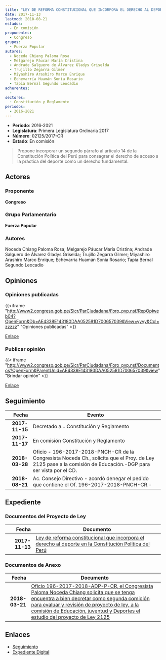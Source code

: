 ```yaml
---
title: "LEY DE REFORMA CONSTITUCIONAL QUE INCORPORA EL DERECHO AL DEPORTE EN LA CONSTITUCIÓN POLÍTICA DEL PERÚ"
date: 2017-11-13
lastmod: 2018-08-21
estados: 
  - En comisión
proponentes: 
  - Congreso
grupos: 
  - Fuerza Popular
autores: 
  - Noceda Chiang Paloma Rosa
  - Melgarejo Páucar María Cristina
  - Andrade Salguero de Álvarez Gladys Griselda
  - Trujillo Zegarra Gilmer
  - Miyashiro Arashiro Marco Enrique
  - Echevarría Huamán Sonia Rosario
  - Tapia Bernal Segundo Leocadio
adherentes: 
  - 
sectores: 
  - Constitución y Reglamento
periodos: 
  - 2016-2021
---
```


- **Periodo**: 2016-2021
- **Legislatura**: Primera Legislatura Ordinaria 2017
- **Número**: 02125/2017-CR
- **Estado**: En comisión

> Propone incorporar un segundo párrafo al artículo 14 de la Constitución Política del Perú para consagrar el derecho de acceso a la práctica del deporte como un derecho fundamental.


## Actores

### Proponente

**Congreso**

### Grupo Parlamentario

**Fuerza Popular**

### Autores

Noceda Chiang Paloma Rosa; Melgarejo Páucar María Cristina; Andrade Salguero de Álvarez Gladys Griselda; Trujillo Zegarra Gilmer; Miyashiro Arashiro Marco Enrique; Echevarría Huamán Sonia Rosario; Tapia Bernal Segundo Leocadio


## Opiniones

### Opiniones publicadas

{{<iframe "http://www2.congreso.gob.pe/Sicr/ParCiudadana/Foro_pvp.nsf/RepOpiweb04?OpenForm&Db=AE4338E143180DAA052581D700657039&View=yyyy&Col=zzzzz" "Opiniones publicadas" >}}

[Enlace](http://www2.congreso.gob.pe/Sicr/ParCiudadana/Foro_pvp.nsf/RepOpiweb04?OpenForm&Db=AE4338E143180DAA052581D700657039&View=yyyy&Col=zzzzz)
### Publicar opinión

{{< iframe "http://www2.congreso.gob.pe/Sicr/ParCiudadana/Foro_pvp.nsf/Documentos?OpenForm&ParentUnid=AE4338E143180DAA052581D700657039&view" "Brindar opinión" >}}

[Enlace](http://www2.congreso.gob.pe/Sicr/ParCiudadana/Foro_pvp.nsf/Documentos?OpenForm&ParentUnid=AE4338E143180DAA052581D700657039&view)

## Seguimiento

| Fecha | Evento |
|------:|--------|
| **2017-11-15** | Decretado a... Constitución y Reglamento|
| **2017-11-17** | En comisión Constitución y Reglamento|
| **2018-03-28** | Oficio - 196-2017-2018-PNCH-CR de la Congresista Noceda Ch., solicita que el Proy. de Ley 2125 pase a la comisión de Educación.-DGP para ser vista por el CD.|
| **2018-08-21** | Ac. Consejo Directivo - acordó denegar el pedido que contiene el Of. 196-2017-2018-PNCH-CR.-|


## Expediente


### Documentos del Proyecto de Ley

| Fecha | Documento |
|------:|--------|
| **2017-11-13** | [Ley de reforma constitucional que incorpora el derecho al deporte en la Constitución Política del Perú](http://www.leyes.congreso.gob.pe/Documentos/2016_2021/Proyectos_de_Ley_y_de_Resoluciones_Legislativas/PL0212520171113..pdf) |

### Documentos de Anexo

| Fecha | Documento |
|------:|--------|
| **2018-03-21** | [Oficio 196-2017-2018-ADP-P-CR, el Congresista Paloma Noceda Chiang solicita que se tenga encuentra a bien decretar como segunda comición para evaluar y revisión de proyecto de ley, a la comisión de Educación, juventud y Deportes el estudio del proyecto de Ley 2125](http://www.leyes.congreso.gob.pe/Documentos/2016_2021/Oficios/Congresistas/OFICIO-196-2017-2018-PNCH-CR.pdf) |

## Enlaces 

- [Seguimiento](http://www2.congreso.gob.pe/Sicr/TraDocEstProc/CLProLey2016.nsf/f7fff46988ca05b1052578e100829cc7/7915efcaefb9ca7f052581d700610605?OpenDocument)
- [Expediente Digital](http://www2.congreso.gob.pe/Sicr/TraDocEstProc/CLProLey2016.nsf/f7fff46988ca05b1052578e100829cc7/7915efcaefb9ca7f052581d700610605?OpenDocument&Click=05257FB7005EB655.eb71d0cf91d8294e05256cdf006b5706/$Body/0.1C6C)
